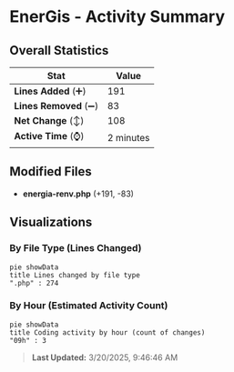 # EnerGis - Activity Summary 

## Overall Statistics

| Stat                   | Value                                                             |
| ---------------------- | ----------------------------------------------------------------- |
| **Lines Added** (➕)   | 191                                          |
| **Lines Removed** (➖) | 83                                        |
| **Net Change** (↕)    | 108                |
| **Active Time** (⌚)   | 2 minutes |


## Modified Files
- **energia-renv.php** (+191, -83)

## Visualizations

### By File Type (Lines Changed)

```mermaid
pie showData
title Lines changed by file type
".php" : 274
```

### By Hour (Estimated Activity Count)

```mermaid
pie showData
title Coding activity by hour (count of changes)
"09h" : 3
```


> **Last Updated:** 3/20/2025, 9:46:46 AM